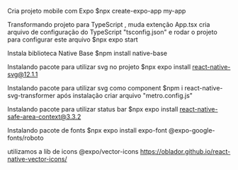 Cria projeto mobile com Expo
$npx create-expo-app my-app

Transformando projeto para TypeScript , muda extenção App.tsx
cria arquivo de configuração do TypeScript "tsconfig.json" e rodar o projeto para configurar este arquivo
$npx expo start

Instala biblioteca Native Base
$npm install native-base

Instalando pacote para utilizar svg no projeto
$npx expo install react-native-svg@12.1.1

Instalando pacote para utilizar svg como component
$npm i react-native-svg-transformer
após instalação criar arquivo "metro.config.js"

Instalando pacote para utilizar status bar
$npx expo install react-native-safe-area-context@3.3.2

Instalando pacote de fonts
$npx expo install expo-font @expo-google-fonts/roboto

utilizamos a lib de icons @expo/vector-icons
https://oblador.github.io/react-native-vector-icons/


